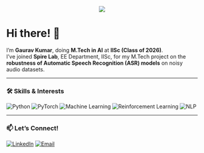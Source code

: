 <p align="center">
  <img src="https://readme-typing-svg.demolab.com?font=Fira+Code&weight=500&size=24&pause=1000&center=true&vCenter=true&width=435&lines=Hi+there!+I'm+Gaurav+Kumar;M.Tech+AI+Student+at+IISc;ML+%7C+NLP+%7C+Researcher;Working+on+Robust+ASR+Models">
</p>

# Hi there! 👋

I’m **Gaurav Kumar**, doing **M.Tech in AI** at **IISc (Class of 2026)**.  
I’ve joined **Spire Lab**, EE Department, IISc, for my M.Tech project on the **robustness of Automatic Speech Recognition (ASR) models** on noisy audio datasets.

---

### 🛠 Skills & Interests

![Python](https://img.shields.io/badge/Python-3776AB?style=for-the-badge&logo=python&logoColor=white)
![PyTorch](https://img.shields.io/badge/PyTorch-EE4C2C?style=for-the-badge&logo=pytorch&logoColor=white)
![Machine Learning](https://img.shields.io/badge/Machine%20Learning-009688?style=for-the-badge&logo=scikit-learn&logoColor=white)
![Reinforcement Learning](https://img.shields.io/badge/Reinforcement%20Learning-3f51b5?style=for-the-badge&logo=OpenAI&logoColor=white)
![NLP](https://img.shields.io/badge/NLP-8E24AA?style=for-the-badge&logo=spaCy&logoColor=white)

---

### 📫 Let’s Connect!

[![LinkedIn](https://img.shields.io/badge/LinkedIn-0A66C2?style=for-the-badge&logo=linkedin&logoColor=white)](https://www.linkedin.com/in/gauravkiisc)
[![Email](https://img.shields.io/badge/Email-D14836?style=for-the-badge&logo=gmail&logoColor=white)](mailto:gauravkiisc@gmail.com)
